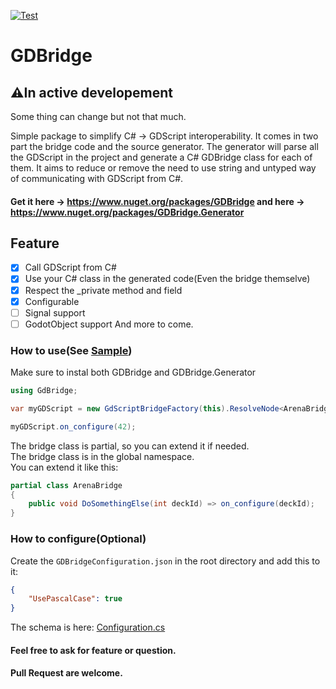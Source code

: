 [![Test](https://github.com/TheJemy191/GDBridge/actions/workflows/Test.yml/badge.svg)](https://github.com/TheJemy191/GDBridge/actions/workflows/Test.yml)
# GDBridge
## ⚠In active developement
Some thing can change but not that much.

Simple package to simplify C# -> GDScript interoperability.
It comes in two part the bridge code and the source generator.
The generator will parse all the GDScript in the project and generate a C# GDBridge class for each of them.
It aims to reduce or remove the need to use string and untyped way of communicating with GDScript from C#.

#### Get it here -> https://www.nuget.org/packages/GDBridge and here -> https://www.nuget.org/packages/GDBridge.Generator

## Feature
- [X] Call GDScript from C#
- [X] Use your C# class in the generated code(Even the bridge themselve)
- [X] Respect the _private method and field
- [X] Configurable
- [ ] Signal support
- [ ] GodotObject support
And more to come.

### How to use(See [Sample](https://github.com/TheJemy191/GDBridge/blob/main/GDBridge.Generator/GDBridge.Generator.Sample/Test.cs))

Make sure to instal both GDBridge and GDBridge.Generator

```csharp
using GdBridge;

var myGDScript = new GdScriptBridgeFactory(this).ResolveNode<ArenaBridge>(arena);

myGDScript.on_configure(42);
```

The bridge class is partial, so you can extend it if needed.  
The bridge class is in the global namespace.  
You can extend it like this:
```csharp
partial class ArenaBridge
{
    public void DoSomethingElse(int deckId) => on_configure(deckId);
}
```

### How to configure(Optional)
Create the `GDBridgeConfiguration.json` in the root directory and add this to it:
```json
{
    "UsePascalCase": true
}
```
The schema is here: [Configuration.cs](GDBridge.Generator/GDBridge.Generator/Configuration.cs)

#### Feel free to ask for feature or question.
#### Pull Request are welcome.
